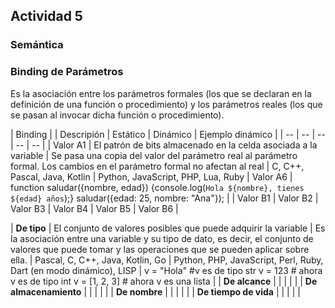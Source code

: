 ## Actividad 5

### Semántica

### Binding de Parámetros

Es la asociación entre los parámetros formales (los que se declaran en la definición de una función o procedimiento) y los parámetros reales (los que se pasan al invocar dicha función o procedimiento).

| Binding |  | Descripión | Estático | Dinámico | Ejemplo dinámico |
| -- | -- | -- | -- | -- |
| Valor A1  | El patrón de bits almacenado en la celda asociada a la variable  | Se pasa una copia del valor del parámetro real al parámetro formal. Los cambios en el parámetro formal no afectan al real | C, C++, Pascal, Java, Kotlin  | Python, JavaScript, PHP, Lua, Ruby  | Valor A6  | function saludar({nombre, edad}) {console.log(`Hola ${nombre}, tienes ${edad} años`);} saludar({edad: 25, nombre: "Ana"}); |
| Valor B1  | Valor B2  | Valor B3  | Valor B4  | Valor B5  | Valor B6  |

| **De tipo**    | El conjunto de valores posibles que puede adquirir la variable | Es la asociación entre una variable y su tipo de dato, es decir, el conjunto de valores que puede tomar y las operaciones que se pueden aplicar sobre ella. | Pascal, C, C++, Java, Kotlin, Go | Python, PHP, JavaScript, Perl, Ruby, Dart (en modo dinámico), LISP |  v = "Hola" #v es de tipo str
v = 123         # ahora v es de tipo int
v = [1, 2, 3]   # ahora v es una lista
|
| **De alcance** | | |  | |
| **De almacenamiento** | | |  | |
| **De nombre**         | | |  | |
| **De tiempo de vida** | | |  | |